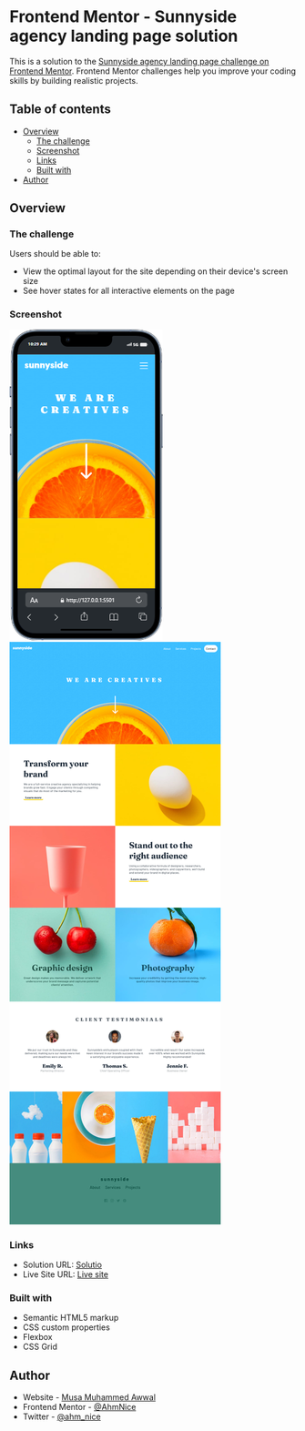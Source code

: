 # Frontend Mentor - Sunnyside agency landing page solution

This is a solution to the [Sunnyside agency landing page challenge on Frontend Mentor](https://www.frontendmentor.io/challenges/sunnyside-agency-landing-page-7yVs3B6ef). Frontend Mentor challenges help you improve your coding skills by building realistic projects.

## Table of contents

- [Overview](#overview)
  - [The challenge](#the-challenge)
  - [Screenshot](#screenshot)
  - [Links](#links)
  - [Built with](#built-with)
- [Author](#author)




## Overview

### The challenge

Users should be able to:

- View the optimal layout for the site depending on their device's screen size
- See hover states for all interactive elements on the page

### Screenshot

![](images/iPhone-13-PRO-127.0.0.1.png) ![](images/Screenshot%202024-05-22%20at%2010-31-41%20Frontend%20Mentor%20Sunnyside%20agency%20landing%20page.png)




### Links

- Solution URL: [Solutio](https://github.com/AhmNice/Sunnyside-agency-landing-page-)
- Live Site URL: [Live site](https://your-live-site-url.com)



### Built with

- Semantic HTML5 markup
- CSS custom properties
- Flexbox
- CSS Grid
## Author

- Website - [Musa Muhammed Awwal](https://www.your-site.com)
- Frontend Mentor - [@AhmNice](https://www.frontendmentor.io/profile/Ahmnice)
- Twitter - [@ahm_nice](https://www.twitter.com/ahm_nice)
